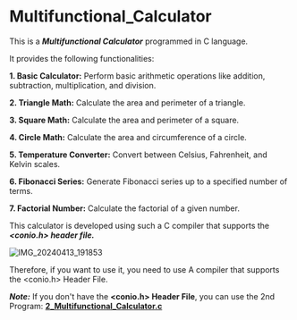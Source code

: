 # Multifunctional_Calculator 

This is a **_Multifunctional Calculator_** programmed in C language. 

It provides the following functionalities:

**1. Basic Calculator:** Perform basic arithmetic operations like addition, subtraction, multiplication, and division.

**2. Triangle Math:** Calculate the area and perimeter of a triangle.

**3. Square Math:** Calculate the area and perimeter of a square.

**4. Circle Math:** Calculate the area and circumference of a circle.

**5. Temperature Converter:** Convert between Celsius, Fahrenheit, and Kelvin scales.

**6. Fibonacci Series:** Generate Fibonacci series up to a specified number of terms.

**7. Factorial Number:** Calculate the factorial of a given number.


This calculator is developed using such a C compiler that supports the **_<conio.h> header file._**   

![IMG_20240413_191853](https://github.com/AsadullahAlMunib/C_Programming/assets/163411448/ed22930f-8261-4fb9-8f47-1a9be802599e)

Therefore, if you want to use it, you need to use A compiler that supports the <conio.h> Header File.



***Note:*** If you don't have the **<conio.h> Header File**, you can use the 2nd Program: **[2_Multifunctional_Calculator.c](https://github.com/AsadullahAlMunib/Multifunctional_Calculator/blob/main/2_Multifunctional_Calculator.c)**
